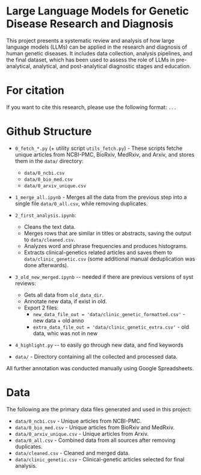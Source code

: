 # Large Language Models for Genetic Disease Research and Diagnosis

This project presents a systematic review and analysis of how large language models (LLMs) can be applied in the research and diagnosis of human genetic diseases. It includes data collection, analysis pipelines, and the final dataset, which has been used to assess the role of LLMs in pre-analytical, analytical, and post-analytical diagnostic stages and education.

# For citation

If you want to cite this research, please use the following format:
`...`

# Github Structure

* `0_fetch_*.py` (+ utility script `utils_fetch.py`) - These scripts fetche unique articles from NCBI-PMC, BioRxiv, MedRxiv, and Arxiv, and stores them in the `data/` directory:
  - `data/0_ncbi.csv`
  - `data/0_bio_med.csv`
  - `data/0_arxiv_unique.csv`

* `1_merge_all.ipynb` - Merges all the data from the previous step into a single file `data/0_all.csv`, while removing duplicates. 

* `2_first_analysis.ipynb`:
  - Cleans the text data.
  - Merges rows that are similar in titles or abstracts, saving the output to `data/cleaned.csv`.
  - Analyzes word and phrase frequencies and produces histograms.
  - Extracts clinical-genetics related articles and saves them to `data/clinic_genetic.csv` (some additional manual deduplication was done afterwards).

* `3_old_new_merged.ipynb` -- needed if there are previous versions of syst reviews:
  - Gets all data from `old_data_dir`.
  - Annotate new data, if exist in old.
  - Export 2 files:
      - `new_data_file_out = 'data/clinic_genetic_formatted.csv'` - new data + old anno
      - `extra_data_file_out = 'data/clinic_genetic_extra.csv'` - old data, whic was not in new
* `4_highlight.py` -- to easily go through new data, and find keywords

* `data/` - Directory containing all the collected and processed data.

All further annotation was conducted manually using Google Spreadsheets.

# Data

The following are the primary data files generated and used in this project:

- `data/0_ncbi.csv` - Unique articles from NCBI-PMC.
- `data/0_bio_med.csv` - Unique articles from BioRxiv and MedRxiv.
- `data/0_arxiv_unique.csv` - Unique articles from Arxiv.
- `data/0_all.csv` - Combined data from all sources after removing duplicates.
- `data/cleaned.csv` - Cleaned and merged data.
- `data/clinic_genetic.csv` - Clinical-genetic articles selected for final analysis.
